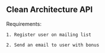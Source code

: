 ## Clean Architecture API 

Requirements: 

```
1. Register user on mailing list

2. Send an email to user with bonus
```